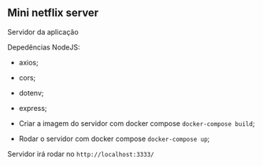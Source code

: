 ## Mini netflix server 

Servidor da aplicação

Depedências NodeJS: 
   - axios;
   - cors;
   - dotenv;
   - express;

- Criar a imagem do servidor com docker compose `docker-compose build`;
- Rodar o servidor com docker compose `docker-compose up`;

Servidor irá rodar no `http://localhost:3333/`
